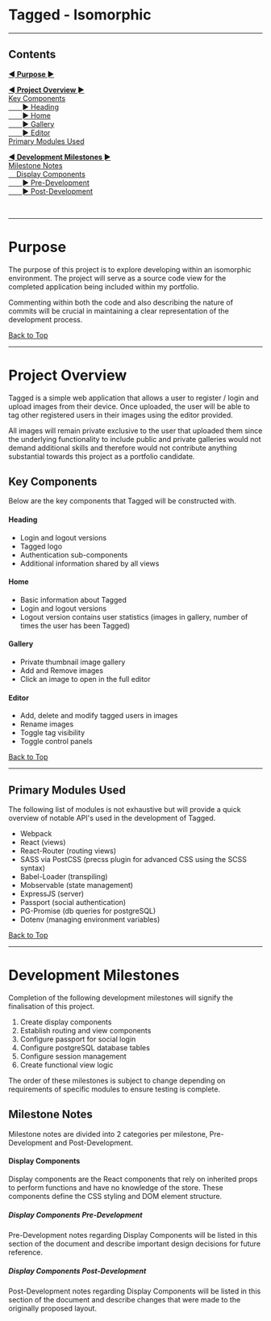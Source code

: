 # **Tagged - Isomorphic**


* * *



## Contents
**[◄ Purpose ►](#purpose)**   

**[◄ Project Overview ►](#project-overview)**   
[Key Components](#key-components)   
[&nbsp;&nbsp;&nbsp;&nbsp;&nbsp;&nbsp; ► Heading](#heading)   
[&nbsp;&nbsp;&nbsp;&nbsp;&nbsp;&nbsp; ► Home](#home)   
[&nbsp;&nbsp;&nbsp;&nbsp;&nbsp;&nbsp; ► Gallery](#gallery)   
[&nbsp;&nbsp;&nbsp;&nbsp;&nbsp;&nbsp; ► Editor](#editor)   
[Primary Modules Used](#primary-modules-used)   

**[◄ Development Milestones ►](#development-milestones)**   
[Milestone Notes](#milestone-notes)   
[&nbsp;&nbsp;&nbsp; Display Components](#display-components)   
[&nbsp;&nbsp;&nbsp;&nbsp;&nbsp;&nbsp; ► Pre-Development](#display-components-pre--development)   
[&nbsp;&nbsp;&nbsp;&nbsp;&nbsp;&nbsp; ► Post-Development](#display-components-post--development)   

<br/>

- - -





# Purpose
The purpose of this project is to explore developing within an isomorphic environment. The project will serve as a source code view for the completed application being included within my portfolio.

Commenting within both the code and also describing the nature of commits will be crucial in maintaining a clear representation of the development process.

[Back to Top](#contents)

- - -
# Project Overview    
Tagged is a simple web application that allows a user to register / login and upload images from their device. Once uploaded, the user will be able to tag other registered users in their images using the editor provided.

All images will remain private exclusive to the user that uploaded them since the underlying functionality to include public and private galleries would not demand additional skills and therefore would not contribute anything substantial towards this project as a portfolio candidate.

## Key Components    
Below are the key components that Tagged will be constructed with.

#### Heading
- Login and logout versions
- Tagged logo
- Authentication sub-components
- Additional information shared by all views

#### Home
- Basic information about Tagged
- Login and logout versions
- Logout version contains user statistics (images in gallery, number of times the user has been Tagged)

#### Gallery
- Private thumbnail image gallery
- Add and Remove images
- Click an image to open in the full editor

#### Editor
- Add, delete and modify tagged users in images
- Rename images
- Toggle tag visibility
- Toggle control panels

[Back to Top](#contents)

- - -

## Primary Modules Used
The following list of modules is not exhaustive but will provide a quick overview of notable API's used in the development of Tagged.

- Webpack
- React (views)
- React-Router (routing views)
- SASS via PostCSS (precss plugin for advanced CSS using the SCSS syntax)
- Babel-Loader (transpiling)
- Mobservable (state management)
- ExpressJS (server)
- Passport (social authentication)
- PG-Promise (db queries for postgreSQL)
- Dotenv (managing environment variables)

[Back to Top](#contents)

- - -

# Development Milestones
Completion of the following development milestones will signify the finalisation of this project.

1. Create display components
2. Establish routing and view components
3. Configure passport for social login
4. Configure postgreSQL database tables
5. Configure session management
6. Create functional view logic

The order of these milestones is subject to change depending on requirements of specific modules to ensure testing is complete.

## Milestone Notes
Milestone notes are divided into 2 categories per milestone, Pre-Development and Post-Development.

#### Display Components
Display components are the React components that rely on inherited props to perform functions and have no knowledge of the store.  These components define the CSS styling and DOM element structure.

##### Display Components Pre-Development
Pre-Development notes regarding Display Components will be listed in this section of the document and describe important design decisions for future reference.

##### Display Components Post-Development
Post-Development notes regarding Display Components will be listed in this section of the document and describe changes that were made to the originally proposed layout.
